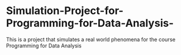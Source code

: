 # Simulation-Project-for-Programming-for-Data-Analysis-
This is a project that simulates a real world phenomena for the course Programming for Data Analysis
